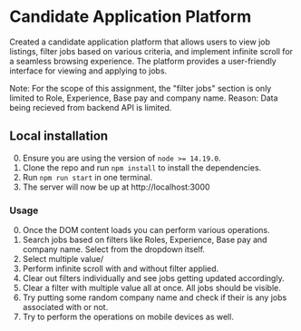# Candidate Application Platform
Created a candidate application platform that allows users to view job listings, filter jobs based on various criteria, and implement infinite scroll for a seamless browsing experience. The platform provides a user-friendly interface for viewing and applying to jobs.

Note: For the scope of this assignment, the "filter jobs" section is only limited to Role, Experience, Base pay and company name. Reason: Data being recieved from backend API is limited.

## Local installation

0. Ensure you are using the version of `node >= 14.19.0`.
1. Clone the repo and run `npm install` to install the dependencies.
2. Run `npm run start` in one terminal.
3. The server will now be up at http://localhost:3000

  
### Usage

0. Once the DOM content loads you can perform various operations.
1. Search jobs based on filters like Roles, Experience, Base pay and company name. Select from the dropdown itself.
3. Select multiple value/
4. Perform infinite scroll with and without filter applied.
5. Clear out filters individually and see jobs getting updated accordingly.
6. Clear a filter with multiple value all at once. All jobs should be visible.
7. Try putting some random company name and check if their is any jobs associated with or not.
8. Try to perform the operations on mobile devices as well. 
